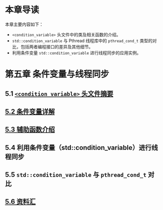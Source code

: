 ﻿# 本章导读 #

本章主要内容如下：

- `<condition_variable>` 头文件中的类及相关函数的介绍。
- `std::condition_variable` 与 Pthread 线程库中的 `pthread_cond_t` 类型的对比，包括两者编程接口的差异及其他细节。
- 利用条件变量 `std::condition_variable` 进行线程同步的应用实例。

# 第五章 条件变量与线程同步 #

## 5.1 [`<condition_variable>` 头文件摘要](https://github.com/forhappy/A-Detailed-Cplusplus-Concurrency-Tutorial/blob/master/zh/chapter5-Condition-Variable/5.1%20Condition-variable%20header%20synopsis.md) ##

## [5.2 条件变量详解](https://github.com/forhappy/A-Detailed-Cplusplus-Concurrency-Tutorial/blob/master/zh/chapter5-Condition-Variable/5.2%20Condition-variable-tutorial.md) ##

## [5.3 辅助函数介绍](https://github.com/forhappy/A-Detailed-Cplusplus-Concurrency-Tutorial/blob/master/zh/chapter5-Condition-Variable/5.3%20Auxiliary-function.md) ##

## 5.4 利用条件变量（std::condition_variable）进行线程同步 ##

## 5.5 `std::condition_variable` 与 `pthread_cond_t` 对比 ##

## [5.6 资料汇](https://github.com/forhappy/A-Detailed-Cplusplus-Concurrency-Tutorial/blob/master/zh/chapter5-Condition-Variable/web-resources.md) ##